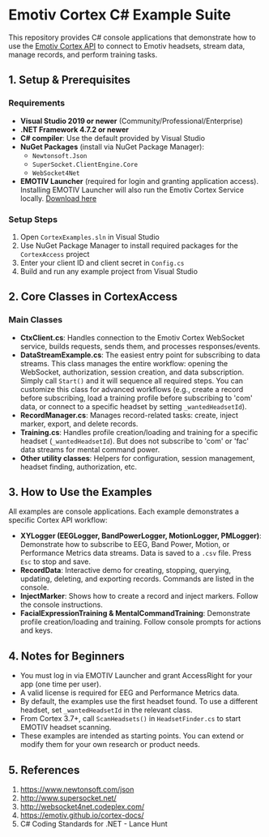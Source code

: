 
# Emotiv Cortex C# Example Suite

This repository provides C# console applications that demonstrate how to use the [Emotiv Cortex API](https://emotiv.gitbook.io/cortex-api) to connect to Emotiv headsets, stream data, manage records, and perform training tasks.

## 1. Setup & Prerequisites

### Requirements
- **Visual Studio 2019 or newer** (Community/Professional/Enterprise)
- **.NET Framework 4.7.2 or newer**
- **C# compiler**: Use the default provided by Visual Studio
- **NuGet Packages** (install via NuGet Package Manager):
  - `Newtonsoft.Json`
  - `SuperSocket.ClientEngine.Core`
  - `WebSocket4Net`
- **EMOTIV Launcher** (required for login and granting application access). Installing EMOTIV Launcher will also run the Emotiv Cortex Service locally. [Download here](https://www.emotiv.com/products/emotiv-launcher)


### Setup Steps
1. Open `CortexExamples.sln` in Visual Studio
2. Use NuGet Package Manager to install required packages for the `CortexAccess` project
3. Enter your client ID and client secret in `Config.cs`
4. Build and run any example project from Visual Studio

## 2. Core Classes in CortexAccess

### Main Classes
- **CtxClient.cs**: Handles connection to the Emotiv Cortex WebSocket service, builds requests, sends them, and processes responses/events.
- **DataStreamExample.cs**: The easiest entry point for subscribing to data streams. This class manages the entire workflow: opening the WebSocket, authorization, session creation, and data subscription. Simply call `Start()` and it will sequence all required steps. You can customize this class for advanced workflows (e.g., create a record before subscribing, load a training profile before subscribing to 'com' data, or connect to a specific headset by setting `_wantedHeadsetId`).
- **RecordManager.cs**: Manages record-related tasks: create, inject marker, export, and delete records.
- **Training.cs**: Handles profile creation/loading and training for a specific headset (`_wantedHeadsetId`). But does not subscribe to 'com' or 'fac' data streams for mental command power.
- **Other utility classes**: Helpers for configuration, session management, headset finding, authorization, etc.

## 3. How to Use the Examples

All examples are console applications. Each example demonstrates a specific Cortex API workflow:

- **XYLogger (EEGLogger, BandPowerLogger, MotionLogger, PMLogger)**: Demonstrate how to subscribe to EEG, Band Power, Motion, or Performance Metrics data streams. Data is saved to a `.csv` file. Press `Esc` to stop and save.
- **RecordData**: Interactive demo for creating, stopping, querying, updating, deleting, and exporting records. Commands are listed in the console.
- **InjectMarker**: Shows how to create a record and inject markers. Follow the console instructions.
- **FacialExpressionTraining & MentalCommandTraining**: Demonstrate profile creation/loading and training. Follow console prompts for actions and keys.

## 4. Notes for Beginners

- You must log in via EMOTIV Launcher and grant AccessRight for your app (one time per user).
- A valid license is required for EEG and Performance Metrics data.
- By default, the examples use the first headset found. To use a different headset, set `_wantedHeadsetId` in the relevant class.
- From Cortex 3.7+, call `ScanHeadsets()` in `HeadsetFinder.cs` to start EMOTIV headset scanning.
- These examples are intended as starting points. You can extend or modify them for your own research or product needs.

## 5. References

1. https://www.newtonsoft.com/json
2. http://www.supersocket.net/
3. http://websocket4net.codeplex.com/
4. https://emotiv.github.io/cortex-docs/
5. C# Coding Standards for .NET - Lance Hunt
